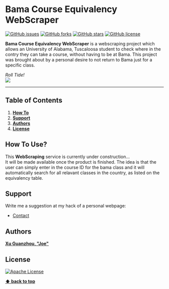 # Bama Course Equivalency WebScraper
[![GitHub issues](https://img.shields.io/github/issues/joexu22/BamaWebScraper.svg?style=plastic)](https://github.com/joexu22/BamaWebScraper/issues)
[![GitHub forks](https://img.shields.io/github/forks/joexu22/BamaWebScraper.svg?style=plastic)](https://github.com/joexu22/BamaWebScraper/network)
[![GitHub stars](https://img.shields.io/github/stars/joexu22/BamaWebScraper.svg?style=plastic)](https://github.com/joexu22/BamaWebScraper/stargazers)
[![GitHub license](https://img.shields.io/badge/license-Apache%202-blue.svg?style=plastic)](https://raw.githubusercontent.com/joexu22/BamaWebScraper/master/LICENSE)

**Bama Course Equivalency WebScraper** is a webscraping project which allows an University of Alabama, Tuscaloosa student to check where in the contry they can take a course, without having to be at Bama. This project was brought about by a personal desire to not return to Bama just for a specific class.

*Roll Tide!*  
[![](http://via.placeholder.com/350x150)](https://ssb.ua.edu/pls/PROD/rtstreq.P_Searchtype)

---

## Table of Contents

1. **[How To](#how-to-use)**
2. **[Support](#support)**
3. **[Authors](#authors)**
4. **[License](#license)**

## How To Use?

This **WebScraping** service is currently under construction...  
It will be made available once the product is finished. The idea is that the user can simply enter in the course ID for the bama class and it will automatically search for all relavant classes in the country, as listed on the equivalency table.

## Support

Write me a suggestion at my hack of a personal webpage:

* [Contact](http://www.xuguanzhou.com)

## Authors

**[Xu Guanzhou, "Joe"](https://github.com/joexu22/BamaWebScraper)**

## License

[![Apache License](http://via.placeholder.com/200x200)](http://www.apache.org/licenses/)

**[⬆ back to top](#table-of-contents)**
